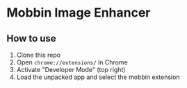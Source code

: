 # Mobbin Image Enhancer

## How to use

1. Clone this repo
2. Open `chrome://extensions/` in Chrome
3. Activate "Developer Mode" (top right)
4. Load the unpacked app and select the mobbin extension
